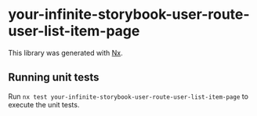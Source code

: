 # your-infinite-storybook-user-route-user-list-item-page

This library was generated with [Nx](https://nx.dev).

## Running unit tests

Run `nx test your-infinite-storybook-user-route-user-list-item-page` to execute the unit tests.
